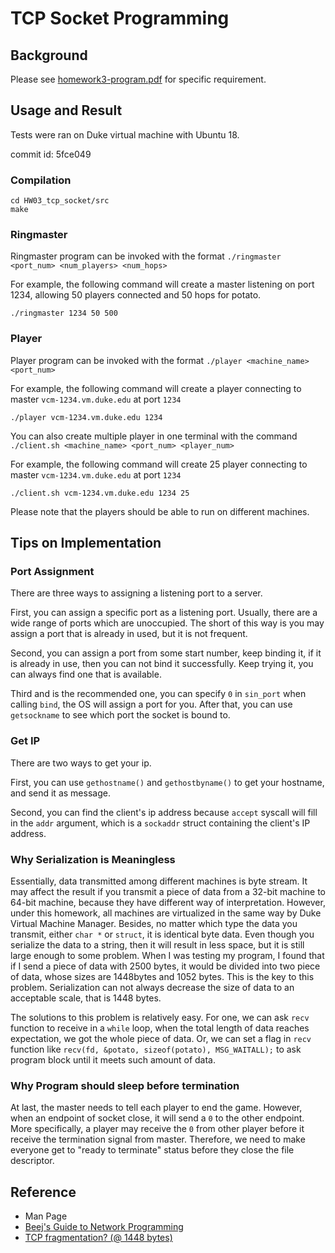 # TCP Socket Programming

## Background

Please see [homework3-program.pdf](https://github.com/menyf/ECE650/blob/master/HW03_tcp_socket/homework3-program.pdf) for specific requirement. 


## Usage and Result

Tests were ran on Duke virtual machine with Ubuntu 18.

commit id: 5fce049 

### Compilation

```
cd HW03_tcp_socket/src
make
```

### Ringmaster

Ringmaster program can be invoked with the format `./ringmaster <port_num> <num_players> <num_hops>`

For example, the following command will create a master listening on port 1234, allowing 50 players connected and 50 hops for potato.

```
./ringmaster 1234 50 500
```

### Player

Player program can be invoked with the format `./player <machine_name> <port_num>` 

For example, the following command will create a player connecting to master `vcm-1234.vm.duke.edu` at port `1234`

```
./player vcm-1234.vm.duke.edu 1234
```

You can also create multiple player in one terminal with the command `./client.sh <machine_name> <port_num> <player_num>` 

For example, the following command will create 25 player connecting to master `vcm-1234.vm.duke.edu` at port `1234`

```
./client.sh vcm-1234.vm.duke.edu 1234 25
```

Please note that the players should be able to run on different machines.

## Tips on Implementation

### Port Assignment
There are three ways to assigning a listening port to a server.

First, you can assign a specific port as a listening port. Usually, there are a wide range of ports which are unoccupied. The short of this way is you may assign a port that is already in used, but it is not frequent.

Second, you can assign a port from some start number, keep binding it, if it is already in use, then you can not bind it successfully. Keep trying it, you can always find one that is available.

Third and is the recommended one, you can specify `0` in `sin_port` when calling `bind`, the OS will assign a port for you.  After that, you can use `getsockname` to see which port the socket is bound to.

### Get IP

There are two ways to get your ip.

First, you can use `gethostname()` and `gethostbyname()` to get your hostname, and send it as message.

Second, you can find the client's ip address because `accept` syscall will fill in the `addr` argument, which is a `sockaddr` struct containing the client's IP address.

### Why Serialization is Meaningless

Essentially, data transmitted among different machines is byte stream. It may affect the result if you transmit a piece of data from a 32-bit machine to 64-bit machine, because they have different way of interpretation. However, under this homework, all machines are virtualized in the same way by Duke Virtual Machine Manager. Besides, no matter which type the data you transmit, either `char *` or `struct`, it is identical byte data. Even though you serialize the data to a string, then it will result in less space, but it is still large enough to some problem. When I was testing my program, I found that if I send a piece of data with 2500 bytes, it would be divided into two piece of data, whose sizes are 1448bytes and 1052 bytes. This is the key to this problem. Serialization can not always decrease the size of data to an acceptable scale, that is 1448 bytes.

The solutions to this problem is relatively easy. For one, we can ask `recv` function to receive in a `while` loop, when the total length of data reaches expectation, we got the whole piece of data. Or, we can set a flag in `recv` function like `recv(fd, &potato, sizeof(potato), MSG_WAITALL);` to ask program block until it meets such amount of data.

### Why Program should sleep before termination

At last, the master needs to tell each player to end the game. However, when an endpoint of socket close, it will send a `0` to the other endpoint. More specifically, a player may receive the `0` from other player before it receive the termination signal from master. Therefore, we need to make everyone get to "ready to terminate" status before they close the file descriptor.

## Reference

- Man Page
- [Beej's Guide to Network Programming](https://beej.us/guide/bgnet/html/multi/index.html)
- [TCP fragmentation? (@ 1448 bytes)](https://forum.unity.com/threads/tcp-fragmentation-1448-bytes.235815/)

